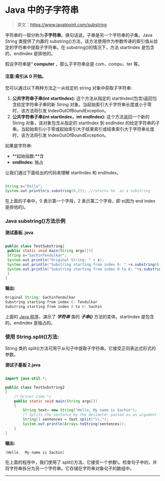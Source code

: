 # Java 中的子字符串

> 原文：<https://www.javatpoint.com/substring>

字符串的一部分称为**子字符串**。换句话说，子串是另一个字符串的子集。Java String 类提供了内置的 substring()方法，该方法使用作为参数传递的索引值从给定的字符串中提取子字符串。在 substring()的情况下，方法 startIndex 是包含的，endIndex 是排他的。

假设字符串是“ **computer** ，那么子字符串会是 com、compu、ter 等。

#### 注意:索引从 0 开始。

您可以通过以下两种方法之一从给定的 string 对象中获取子字符串:

1.  **公共字符串子串(int startIndex):**
    这个方法从指定的 startIndex(包含)返回包含给定字符串子串的新 String 对象。当起始索引大于字符串长度或小于零时，该方法将引发 IndexOutOfBoundException。
2.  **公共字符串子串(int startIndex，int endIndex):**
    这个方法返回一个新的 String 对象，该对象包含从指定的 startIndex 到 endIndex 的给定字符串的子串。当起始索引小于零或起始索引大于结束索引或结束索引大于字符串长度时，该方法将引发 IndexOutOfBoundException。

如果是字符串:

*   **起始指数:**含
*   **endIndex:** 独占

让我们通过下面给出的代码来理解 startIndex 和 endIndex。

```java

String s="hello";  
System.out.println(s.substring(0,2)); //returns he  as a substring

```

在上面的子串中，0 表示第一个字母，2 表示第二个字母，即 e(因为 end index 是排他的)。

### Java substring()方法示例

**测试基板. java**

```java

public class TestSubstring{  
 public static void main(String args[]){  
 String s="SachinTendulkar";  
 System.out.println("Original String: " + s);
 System.out.println("Substring starting from index 6: " +s.substring(6));//Tendulkar  
 System.out.println("Substring starting from index 0 to 6: "+s.substring(0,6)); //Sachin
 }
}  

```

**输出:**

```java
Original String: SachinTendulkar
Substring starting from index 6: Tendulkar
Substring starting from index 0 to 6: Sachin

```

上面的 [Java 程序](https://www.javatpoint.com/java-programs)，演示了 ***字符串*** 类的 ***子串()*** 方法的变体。startindex 是包含的，endindex 是独占的。

### 使用 String.split()方法:

String 类的 split()方法可用于从句子中提取子字符串。它接受正则表达式形式的参数。

**测试子基板 2.java**

```java

import java.util.*;

public class TestSubstring2
{  
    /* Driver Code */
    public static void main(String args[])
    {  
        String text= new String("Hello, My name is Sachin");
        /* Splits the sentence by the delimeter passed as an argument */
        String[] sentences = text.split("\\.");
        System.out.println(Arrays.toString(sentences));
    }
}  

```

**输出:**

```java
[Hello,  My name is Sachin]

```

在上面的程序中，我们使用了 split()方法。它接受一个参数\\。检查句子中的，并将字符串拆分为另一个字符串。它存储在字符串对象句子的数组中。

* * *